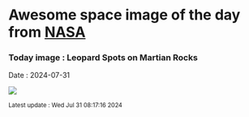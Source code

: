 
# Awesome space image of the day from [NASA](https://api.nasa.gov/)

### Today image : Leopard Spots on Martian Rocks
Date : 2024-07-31

![](https://apod.nasa.gov/apod/image/2407/LeopardSpots_Perseverance_960.jpg)

<small>Latest update : Wed Jul 31 08:17:16 2024</small>
        